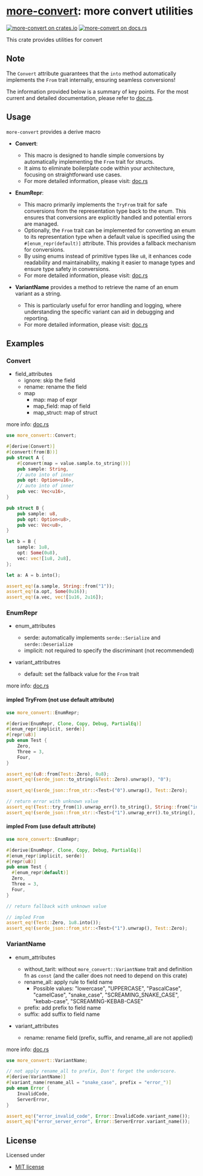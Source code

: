 # [more-convert][docsrs]: more convert utilities

[![more-convert on crates.io][cratesio-image]][cratesio]
[![more-convert on docs.rs][docsrs-image]][docsrs]

[cratesio-image]: https://img.shields.io/crates/v/more-convert.svg
[cratesio]: https://crates.io/crates/more-convert
[docsrs-image]: https://docs.rs/more-convert/badge.svg
[docsrs]: https://docs.rs/more-convert

This crate provides utilities for convert

## Note

The `Convert` attribute guarantees that the `into` method automatically implements the `From` trait internally, ensuring seamless conversions!

The information provided below is a summary of key points.
For the most current and detailed documentation, please refer to [doc.rs](https://docs.rs/more-convert/latest/more_convert).

## Usage

`more-convert` provides a derive macro

- **Convert**:
  - This macro is designed to handle simple conversions by automatically implementing
    the `From` trait for structs.
  - It aims to eliminate boilerplate code within your architecture, focusing on
    straightforward use cases.
  - For more detailed information, please visit: [doc.rs](https://docs.rs/more-convert/latest/more_convert/derive.Convert.html)

- **EnumRepr**:
  - This macro primarily implements the `TryFrom` trait for safe conversions from the
    representation type back to the enum. This ensures that conversions are explicitly
    handled and potential errors are managed.
  - Optionally, the `From` trait can be implemented for converting an enum to its
    representation type when a default value is specified using the `#[enum_repr(default)]`
    attribute. This provides a fallback mechanism for conversions.
  - By using enums instead of primitive types like `u8`, it enhances code readability and
    maintainability, making it easier to manage types and ensure type safety in conversions.
  - For more detailed information, please visit: [doc.rs](https://docs.rs/more-convert/latest/more_convert/derive.EnumRepr.html)

- **VariantName** provides a method to retrieve the name of an enum variant as a string.
  - This is particularly useful for error handling and logging, where understanding the
    specific variant can aid in debugging and reporting.
  - For more detailed information, please visit: [doc.rs](https://docs.rs/more-convert/latest/more_convert/derive.VariantName.html)

## Examples

### Convert

- field_attributes
  - ignore: skip the field
  - rename: rename the field
  - map
    - map: map of expr
    - map_field: map of field
    - map_struct: map of struct

more info: [doc.rs](https://docs.rs/more-convert/latest/more_convert/derive.EnumRepr.html)

```rust
use more_convert::Convert;

#[derive(Convert)]
#[convert(from(B))]
pub struct A {
    #[convert(map = value.sample.to_string())]
    pub sample: String,
    // auto into of inner
    pub opt: Option<u16>,
    // auto into of inner
    pub vec: Vec<u16>,
}

pub struct B {
    pub sample: u8,
    pub opt: Option<u8>,
    pub vec: Vec<u8>,
}

let b = B {
    sample: 1u8,
    opt: Some(0u8),
    vec: vec![1u8, 2u8],
};

let a: A = b.into();

assert_eq!(a.sample, String::from("1"));
assert_eq!(a.opt, Some(0u16));
assert_eq!(a.vec, vec![1u16, 2u16]);
```

### EnumRepr

- enum_attributes
  - serde: automatically implements `serde::Serialize` and `serde::Deserialize`
  - implicit: not required to specify the discriminant (not recommended)

- variant_attributres
  - default: set the fallback value for the `From` trait
  
more info: [doc.rs](https://docs.rs/more-convert/latest/more_convert/derive.Convert.html)

#### impled TryFrom (not use default attribute)

```rust
use more_convert::EnumRepr;

#[derive(EnumRepr, Clone, Copy, Debug, PartialEq)]
#[enum_repr(implicit, serde)]
#[repr(u8)]
pub enum Test {
    Zero,
    Three = 3,
    Four,
}

assert_eq!(u8::from(Test::Zero), 0u8);
assert_eq!(serde_json::to_string(&Test::Zero).unwrap(), "0");

assert_eq!(serde_json::from_str::<Test>("0").unwrap(), Test::Zero);

// return error with unknown value 
assert_eq!(Test::try_from(1).unwrap_err().to_string(), String::from("invalid Test: 1"));
assert_eq!(serde_json::from_str::<Test>("1").unwrap_err().to_string(), String::from("invalid Test: 1"));
```

#### impled From (use default attribute)

```rust
use more_convert::EnumRepr;

#[derive(EnumRepr, Clone, Copy, Debug, PartialEq)]
#[enum_repr(implicit, serde)]
#[repr(u8)]
pub enum Test {
  #[enum_repr(default)]
  Zero,
  Three = 3,
  Four,
}

// return fallback with unknown value

// impled From
assert_eq!(Test::Zero, 1u8.into());
assert_eq!(serde_json::from_str::<Test>("1").unwrap(), Test::Zero);

```

### VariantName

- enum_attributes

  - without_tarit: without `more_convert::VariantName` trait and definition fn as `const` (and the caller does not need to depend on this crate)
  - rename_all: apply rule to field name
    - Possible values: "lowercase", "UPPERCASE", "PascalCase", "camelCase", "snake_case", "SCREAMING_SNAKE_CASE", "kebab-case", "SCREAMING-KEBAB-CASE"
  - prefix: add prefix to field name
  - suffix: add suffix to field name

- variant_attributes
  - rename: rename field (prefix, suffix, and rename_all are not applied)

more info: [doc.rs](https://docs.rs/more-convert/latest/more_convert/derive.VariantName.html)

```rust
use more_convert::VariantName;

// not apply rename_all to prefix, Don't forget the underscore.
#[derive(VariantName)]
#[variant_name(rename_all = "snake_case", prefix = "error_")]
pub enum Error {
    InvalidCode,
    ServerError,
}

assert_eq!("error_invalid_code", Error::InvalidCode.variant_name());
assert_eq!("error_server_error", Error::ServerError.variant_name());
```

## License

Licensed under

- [MIT license](https://github.com/moriyoshi-kasuga/more-convert/blob/main/LICENSE)
